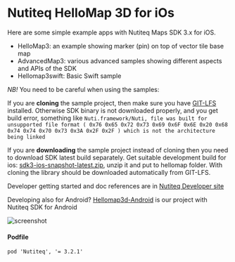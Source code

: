 Nutiteq HelloMap 3D for iOs
===========================

Here are some simple example apps with Nutiteq Maps SDK 3.x for iOS.

   * HelloMap3: an example showing marker (pin) on top of vector tile base map
   * AdvancedMap3: various advanced samples showing different aspects and APIs of the SDK
   * Hellomap3swift: Basic Swift sample 


*NB!* You need to be careful when using the samples:

If you are **cloning** the sample project, then make sure you have [GIT-LFS](https://git-lfs.github.com/) installed. Otherwise SDK binary is not downloaded properly, and you get build error, something like `Nuti.framework/Nuti, file was built for unsupported file format ( 0x76 0x65 0x72 0x73 0x69 0x6F 0x6E 0x20 0x68 0x74 0x74 0x70 0x73 0x3A 0x2F 0x2F ) which is not the architecture being linked`

If you are **downloading** the sample project instead of cloning then you need to download SDK latest build separately. Get suitable development build for ios: [sdk3-ios-snapshot-latest.zip](https://nutifront.s3.amazonaws.com/sdk_snapshots/sdk3-ios-snapshot-latest.zip), unzip it and put to hellomap folder. With cloning the library should be downloaded automatically from GIT-LFS.


Developer getting started and doc references are in [Nutiteq Developer site](https://developer.nutiteq.com/docs)

Developing also for Android? [Hellomap3d-Android](https://github.com/nutiteq/hellomap3d-android) is our project with Nutiteq SDK for Android

![screenshot](https://dl.dropboxusercontent.com/u/3573333/public_web/ios_overlays_sample.png)


#### Podfile
```
pod 'Nutiteq', '= 3.2.1'
```
